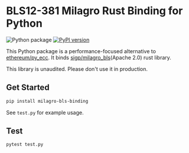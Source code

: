 # BLS12-381 Milagro Rust Binding for Python

![Python package](https://github.com/ChihChengLiang/milagro_bls_binding/workflows/Python%20package/badge.svg)
[![PyPI version](https://badge.fury.io/py/milagro-bls-binding.svg)](https://badge.fury.io/py/milagro-bls-binding)

This Python package is a performance-focused alternative to [ethereum/py_ecc](https://github.com/ethereum/py_ecc/). It binds [sigp/milagro_bls](https://github.com/sigp/milagro_bls)(Apache 2.0) rust library.

This library is unaudited. Please don't use it in production.

## Get Started

```sh
pip install milagro-bls-binding
```

See `test.py` for example usage.

## Test

```sh
pytest test.py
```
